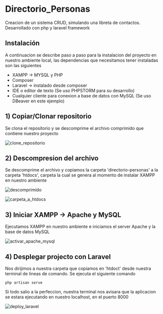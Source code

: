 # Directorio_Personas

Creacion de un sistema CRUD, simulando una libreta de contactos. Desarrollado con php y laravel framework

## Instalación

A continuacion se describe paso a paso para la instalacion del proyecto en nuestro ambiente local, las dependencias que necesitamos tener instaladas son las siguientes 

* XAMPP -> MYSQL y PHP
* Composer
* Laravel -> instalado desde composer
* IDE o editor de texto (Se uso PHPSTORM para su desarrollo)
* Cualquier cliente para conexion a base de datos con MySQL (Se uso DBeaver en este ejemplo)

## 1) Copiar/Clonar repositorio

Se clona el repositorio y se descomprime el archivo comprimido que contiene nuestro proyecto

![clone_repositorio](https://user-images.githubusercontent.com/12062735/55940530-ed757300-5c05-11e9-8b27-ff89f6273906.gif)

## 2) Descompresion del archivo

Se descomprime el archivo y copiamos la carpeta 'directorio-personas' a la carpeta 'htdocs', carpeta la cual se genera al momento de instalar XAMPP en nuestro ambiente

![descomprimido](https://user-images.githubusercontent.com/12062735/55940592-0c740500-5c06-11e9-8aeb-e201c921641d.gif)

![carpeta_a_htdocs](https://user-images.githubusercontent.com/12062735/55940599-1138b900-5c06-11e9-8ee9-08b55d5fdedd.gif)

## 3) Iniciar XAMPP -> Apache y MySQL

Ejecutamos XAMPP en nuestro ambiente e iniciamos el server Apache y la base de datos MySQL

![activar_apache_mysql](https://user-images.githubusercontent.com/12062735/55940841-873d2000-5c06-11e9-9745-1a785428f5e7.gif)

## 4) Desplegar projecto con Laravel

Nos dirijimos a nuestra carpeta que copiamos en 'htdoct' desde nuestra terminal de lineas de comando. Se ejecuta el siguiente comando

```
php artisan serve
```

Si todo salio a la perfeccion, nuestra terminal nos avisara que la aplicacion se estara ejecutando en nuestro localhost, en el puerto 8000

![deploy_laravel](https://user-images.githubusercontent.com/12062735/55941169-4eea1180-5c07-11e9-913f-e80bdbd91f79.gif)
